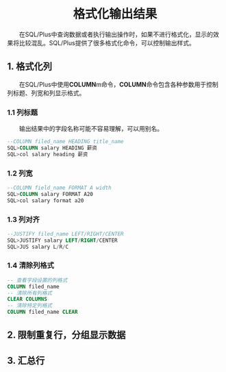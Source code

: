 # <center>格式化输出结果</center>

<p style="text-indent:2em">在SQL/Plus中查询数据或者执行输出操作时，如果不进行格式化，显示的效果将比较混乱。SQL/Plus提供了很多格式化命令，可以控制输出样式。</p>

## 1. 格式化列

<p style="text-indent:2em">在SQL/Plus中使用<strong>COLUMN</strong>m命令，<strong>COLUMN</strong>命令包含各种参数用于控制列标题、列宽和列显示格式。</p>


### 1.1 列标题

<p style="text-indent:2em">输出结果中的字段名称可能不容易理解，可以用别名。</p>

```sql
--COLUMN filed_name HEADING title_name
SQL>COLUMN salary HEADING 薪资
SQL>col salary heading 薪资
```
### 1.2 列宽

```sql
--COLUMN field_name FORMAT A width
SQL>COLUMN salary FORMAT A20
SQL>col salary format a20
```

### 1.3 列对齐

```sql
--JUSTIFY filed_name LEFT/RIGHT/CENTER
SQL>JUSTIFY salary LEFT/RIGHT/CENTER
SQL>JUS salary L/R/C
```

### 1.4 清除列格式

```sql
-- 查看字段设置的列格式
COLUMN filed_name
-- 清除所有列格式
CLEAR COLUMNS
-- 清除特定列格式
COLUMN filed_name CLEAR
```

## 2. 限制重复行，分组显示数据

## 3. 汇总行

